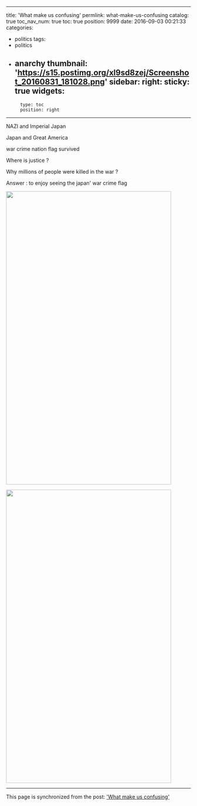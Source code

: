 
---
title: 'What make us confusing'
permlink: what-make-us-confusing
catalog: true
toc_nav_num: true
toc: true
position: 9999
date: 2016-09-03 00:21:33
categories:
- politics
tags:
- politics
- anarchy
thumbnail: 'https://s15.postimg.org/xl9sd8zej/Screenshot_20160831_181028.png'
sidebar:
    right:
        sticky: true
widgets:
    -
        type: toc
        position: right
---


NAZI and Imperial Japan

Japan and Great America

 war crime nation flag survived 

Where is justice ?

Why millions of people were killed in the war ?

Answer : to enjoy seeing the japan' war crime flag

<html>
<p><img src="https://s15.postimg.org/xl9sd8zej/Screenshot_20160831_181028.png" width="450" height="800"/></p>
</html>

<html>
<p><img src="https://s16.postimg.org/8v4i9o579/Screenshot_20160831_141625.png" width="450" height="800"/></p>
</html>

- - -

This page is synchronized from the post: ['What make us confusing'](https://steemit.com/@oldstone/what-make-us-confusing)

